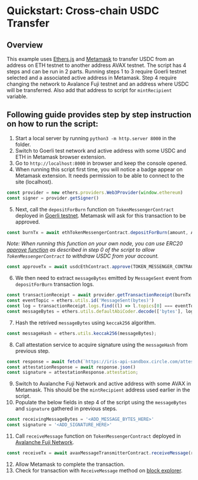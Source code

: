 
# Quickstart: Cross-chain USDC Transfer

## Overview

This example uses [Ethers.js](https://docs.ethers.org/v5/getting-started/) and [Metamask](https://metamask.io/) to transfer USDC from an address on ETH testnet to another address AVAX testnet. The script has 4 steps and can be run in 2 parts. Running steps 1 to 3 require Goerli testnet selected and a associated active address in Metamask. Step 4 require changing the network to Avalance Fuji testnet and an address where USDC will be transferred. Also add that address to script for `mintRecipient` variable.

## Following guide provides step by step instruction on how to run the script:
1. Start a local server by running `python3 -m http.server 8000` in the folder.
2. Switch to Goerli test network and active address with some USDC and ETH in Metamask browser extension.
3. Go to `http://localhost:8000` in browser and keep the console opened.
4. When running this script first time, you will notice a badge appear on Metamask extension. It needs permission to be able to connect to the site (localhost).
```js
const provider = new ethers.providers.Web3Provider(window.ethereum)
const signer = provider.getSigner()
```
5. Next, call the `depositForBurn` function on `TokenMessengerContract` deployed in [Goerli testnet](https://goerli.etherscan.io/address/0xd0c3da58f55358142b8d3e06c1c30c5c6114efe8). Metamask will ask for this transaction to be approved.
```js
const burnTx = await ethTokenMessengerContract.depositForBurn(amount, AVAX_DESTINATION_DOMAIN, destinationAddressInBytes32, USDC_CONTRACT_ADDRESS);
```
*Note: When running this function on your own node, you can use ERC20 [approve function](https://docs.openzeppelin.com/contracts/2.x/api/token/erc20) as described in step 0 of the script to allow `TokenMessengerContract` to withdraw USDC from your account.*
```js
const approveTx = await usdcEthContract.approve(TOKEN_MESSENGER_CONTRACT_ADDRESS, 500000) // 0.5 USDC
```

6. We then need to extract `messageBytes` emitted by `MessageSent` event from `depositForBurn` transaction logs.
```js
const transactionReceipt = await provider.getTransactionReceipt(burnTx.hash);
const eventTopic = ethers.utils.id('MessageSent(bytes)')
const log = transactionReceipt.logs.find((l) => l.topics[0] === eventTopic)
const messageBytes = ethers.utils.defaultAbiCoder.decode(['bytes'], log.data)[0]
```
7. Hash the retrived `messageBytes` using `keccak256` algorithm.
```js
const messageHash = ethers.utils.keccak256(messageBytes);
```
8. Call attestation service to acquire signature using the `messageHash` from previous step.
```js
const response = await fetch(`https://iris-api-sandbox.circle.com/attestations/${messageHash}`);
const attestationResponse = await response.json()
const signature = attestationResponse.attestation;
```
9. Switch to Avalanche Fuji Network and active address with some AVAX in Metamask. This should be the `mintRecipient` address used earlier in the script.
10. Populate the below fields in step 4 of the script using the `messageBytes` and `signature` gathered in previous steps.
```js
const receivingMessageBytes = '<ADD_MESSAGE_BYTES_HERE>'
const signature = '<ADD_SIGNATURE_HERE>'
```
11. Call `receiveMessage` function on `TokenMessengerContract` deployed in [Avalanche Fuji Network](https://testnet.snowtrace.io/address/0xa9fb1b3009dcb79e2fe346c16a604b8fa8ae0a79).
```js
const receiveTx = await avaxMessageTransmitterContract.receiveMessage(receivingMessageBytes, signature);
```
12. Allow Metamask to complete the transaction. 
13. Check for transaction with `ReceiveMessage` method on [block explorer](https://testnet.snowtrace.io/).